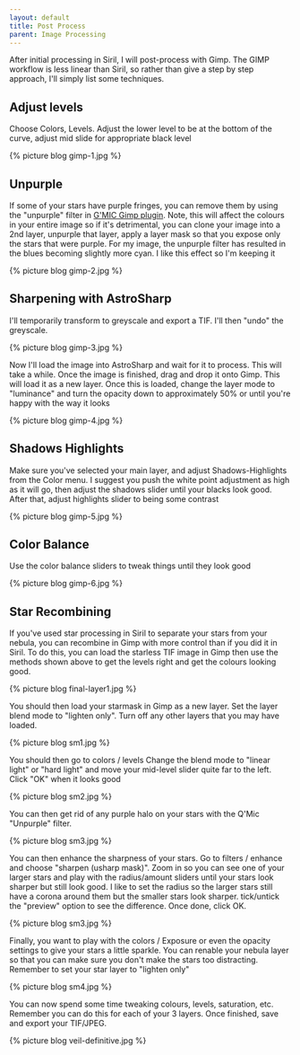 ```yaml
---
layout: default
title: Post Process
parent: Image Processing
---
```

After initial processing in Siril, I will post-process with Gimp. The GIMP workflow is less linear than Siril, so rather than give a step by step approach, I'll simply list some techniques.


## Adjust levels

Choose Colors, Levels. Adjust the lower level to be at the bottom of the curve, adjust mid slide for appropriate black level

{% picture blog gimp-1.jpg %}

## Unpurple
If some of your stars have purple fringes, you can remove them by using the "unpurple" filter in [G'MIC Gimp plugin](https://gmic.eu/). Note, this will affect the colours in your entire image so if it's detrimental, you can clone your image into a 2nd layer, unpurple that layer, apply a layer mask so that you expose only the stars that were purple. For my image, the unpurple filter has resulted in the blues becoming slightly more cyan. I like this effect so I'm keeping it

{% picture blog gimp-2.jpg %}

## Sharpening with AstroSharp

I'll temporarily transform to greyscale and export a TIF. I'll then "undo" the greyscale.

{% picture blog gimp-3.jpg %}

Now I'll load the image into AstroSharp and wait for it to process. This will take a while. Once the image is finished, drag and drop it onto Gimp. This will load it as a new layer. Once this is loaded, change the layer mode to "luminance" and turn the opacity down to approximately 50% or until you're happy with the way it looks

{% picture blog gimp-4.jpg %}

## Shadows Highlights

Make sure you've selected your main layer, and adjust Shadows-Highlights from the Color menu. I suggest you push the white point adjustment as high as it will go, then adjust the shadows slider until your blacks look good. After that, adjust highlights slider to being some contrast

{% picture blog gimp-5.jpg %}

## Color Balance

Use the color balance sliders to tweak things until they look good

{% picture blog gimp-6.jpg %}

## Star Recombining

If you've used star processing in Siril to separate your stars from your nebula, you can recombine in Gimp with more control than if you did it in Siril. To do this, you can load the starless TIF image in Gimp then use the methods shown above to get the levels right and get the colours looking good.

{% picture blog final-layer1.jpg %}

You should then load your starmask in Gimp as a new layer. Set the layer blend mode to "lighten only". Turn off any other layers that you may have loaded.

{% picture blog sm1.jpg %}

You should then go to colors / levels Change the blend mode to "linear light" or "hard light" and move your mid-level slider quite far to the left. Click "OK" when it looks good

{% picture blog sm2.jpg %}

You can then get rid of any purple halo on your stars with the Q'Mic "Unpurple" filter.

{% picture blog sm3.jpg %}

You can then enhance the sharpness of your stars. Go to filters / enhance and choose "sharpen (usharp mask)". Zoom in so you can see one of your larger stars and play with the radius/amount sliders until your stars look sharper but still look good. I like to set the radius so the larger stars still have a corona around them but the smaller stars look sharper. tick/untick the "preview" option to see the difference. Once done, click OK.

{% picture blog sm3.jpg %}

Finally, you want to play with the colors / Exposure or even the opacity settings to give your stars a little sparkle. You can renable your nebula layer so that you can make sure you don't make the stars too distracting. Remember to set your star layer to "lighten only"

{% picture blog sm4.jpg %}

You can now spend some time tweaking colours, levels, saturation, etc. Remember you can do this for each of your 3 layers. Once finished, save and export your TIF/JPEG.

{% picture blog veil-definitive.jpg %}
